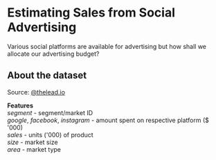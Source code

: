 # Estimating Sales from Social Advertising
Various social platforms are available for advertising but how shall we allocate our advertising budget?

## About the dataset
Source: [@thelead.io](https://github.com/theleadio/datascience_demo/blob/master/social-ads-raw.xlsx?raw=true)

**Features**  
*segment* - segment/market ID  
*google*, *facebook*, *instagram* - amount spent on respective platform ($ '000)  
*sales* - units ('000) of product  
*size* - market size  
*area* - market type
